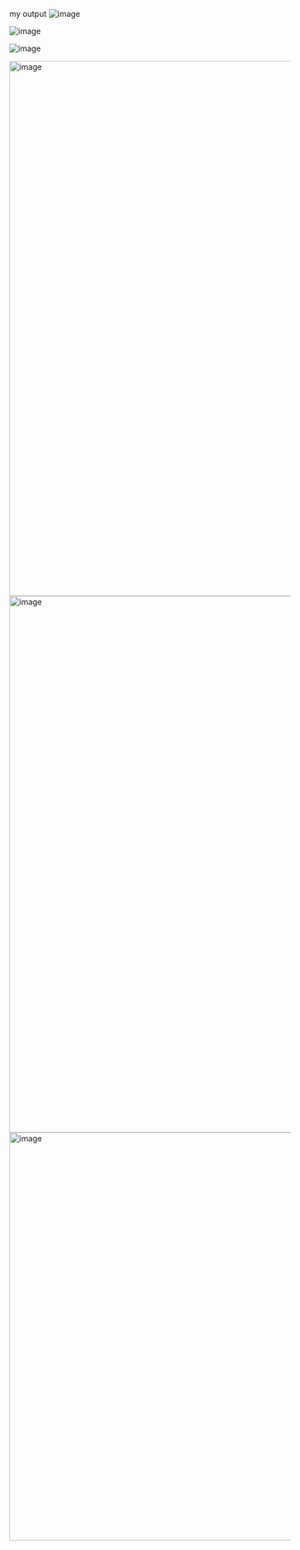 my output
![image](https://github.com/ishanya-a/lmswithfirebase/assets/63252476/c194d838-44fb-48de-9f45-9576cf099b51)

![image](https://github.com/ishanya-a/lmswithfirebase/assets/63252476/63b5323b-0a29-481d-8cf3-7425c012f10f)

![image](https://github.com/ishanya-a/lmswithfirebase/assets/63252476/065ff215-9db7-4520-92df-2cc2cfb16dc4)


<img width="957" alt="image" src="https://github.com/ishanya-a/lmswithfirebase/assets/63252476/05b1703b-9a48-4352-8da7-9a67e97172cb">


<img width="960" alt="image" src="https://github.com/ishanya-a/lmswithfirebase/assets/63252476/11c18364-a83b-4c0d-9fef-041136ce950f">


<img width="730" alt="image" src="https://github.com/ishanya-a/lmswithfirebase/assets/63252476/d64f7817-b753-4f2d-983a-5d65fff7774f">
